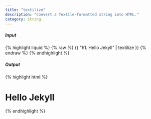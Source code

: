 ```yaml
---
title: "textilize"
description: "Convert a Textile-formatted string into HTML."
category: String
---
```

##### Input
{% highlight liquid %}
{% raw %}
{{ "h1. Hello Jekyll" | textilize }}
{% endraw %}
{% endhighlight %}

##### Output

{% highlight html %}
<h1>Hello Jekyll</h1>
{% endhighlight %}
